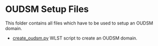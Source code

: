 # OUDSM Setup Files

This folder contains all files which have to be used to setup an OUDSM domain.

- [create_oudsm.py](create_oudsm.py) WLST script to create an OUDSM domain.
